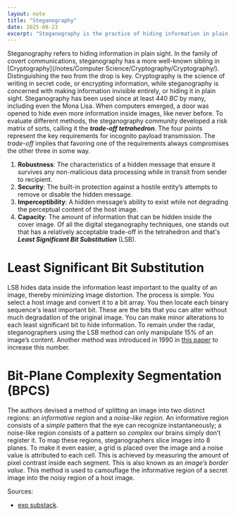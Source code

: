 ```yaml
---
layout: note
title: "Steganography"
date: 2025-08-23
excerpt: "Steganography is the practice of hiding information in plain sight, distinct from cryptography which involves encrypting information."
---
```


Steganography refers to hiding information in plain sight.
In the family of covert communications, steganography has a more well-known sibling in [Cryptography](/notes/Computer Science/Cryptography/Cryptography/). Distinguishing the two from the drop is key. Cryptography is the science of writing in secret code, or encrypting information, while steganography is concerned with making information invisible entirely, or hiding it in plain sight.
Steganography has been used since at least $440\ BC$ by many, including even the Mona Lisa. When computers emerged, a door was opened to hide even more information inside images, like never before. 
To evaluate different methods, the steganography community developed a risk matrix of sorts, calling it the ___trade-off tetrahedron___. The four points represent the key requirements for incognito payload transmission. The _trade-off_ implies that favoring one of the requirements always compromises the other three in some way.
1. **Robustness**: The characteristics of a hidden message that ensure it survives any non-malicious data processing while in transit from sender to recipient.
2. **Security**: The built-in protection against a hostile entity’s attempts to remove or disable the hidden message.
3. **Imperceptibility**:  A hidden message’s ability to exist while not degrading the perceptual content of the host image.
4. **Capacity**: The amount of information that can be hidden inside the cover image.
Of all the digital steganography techniques, one stands out that has a relatively acceptable trade-off in the tetrahedron and that's ___Least Significant Bit Substitution___ (LSB).

# Least Significant Bit Substitution
LSB hides data inside the information least important to the quality of an image, thereby minimizing image distortion. The process is simple. You select a host image and convert it to a bit array. You then locate each binary sequence's least important bit. These are the bits that you can alter without much degradation of the original image. You can make minor alterations to each least significant bit to hide information.
To remain under the radar, steganographers using the LSB method can only manipulate 15% of an image’s content. Another method was introduced in 1990 in [this paper](https://www.spiedigitallibrary.org/conference-proceedings-of-spie/3528/0000/Principles-and-applications-of-BPCS-steganography/10.1117/12.337436.short) to increase this number.
# Bit-Plane Complexity Segmentation (BPCS)
The authors devised a method of splitting an image into two distinct regions: an _informative region_ and a _noise-like region_. An informative region consists of a _simple_ pattern that the eye can recognize instantaneously; a noise-like region consists of a pattern so _complex_ our brains simply don’t register it. To map these regions, steganographers slice images into 8 planes. To make it even easier, a grid is placed over the image and a noise value is attributed to each cell. This is achieved by measuring the amount of pixel contrast inside each segment. This is also known as an _image’s border value_. This method is used to camouflage the informative region of a secret image into the noisy region of a host image.

Sources:
- [exo substack](https://exo.substack.com/p/the-exo-guide-to-data-cloaking).